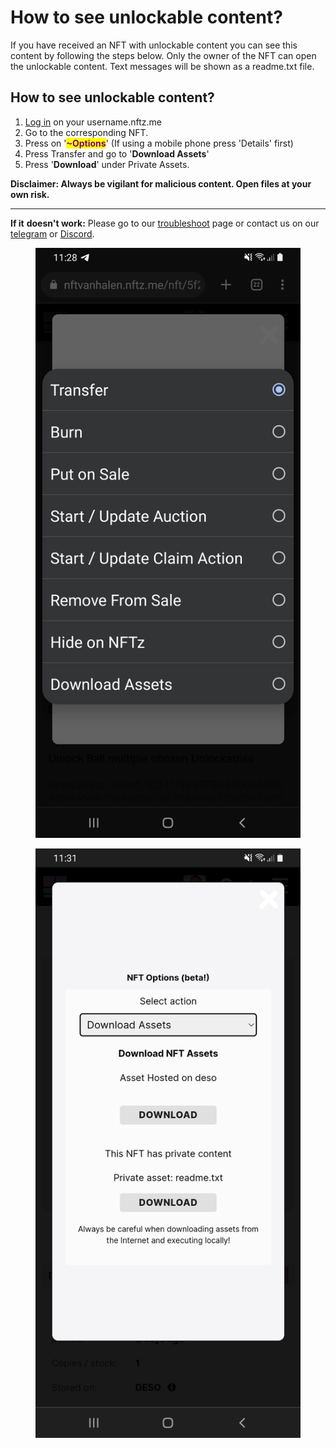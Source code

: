 # How to see unlockable content?

If you have received an NFT with unlockable content you can see this content by following the steps below. Only the owner of the NFT can open the unlockable content. Text messages will be shown as a readme.txt file.&#x20;

## How to see unlockable content?

1. &#x20;[Log in](../../users-guide/welcome/how-do-you-login-to-nftz.me.md) on your username.nftz.me&#x20;
2. Go to the corresponding NFT.
3. Press on '<mark style="color:purple;">**\~Options**</mark>' (If using a mobile phone press 'Details' first)
4. Press Transfer and go to '**Download Assets**'
5. Press '**Download**' under Private Assets.



**Disclaimer: Always be vigilant for malicious content. Open files at your own risk.**&#x20;

****

**If it** **doesn't work:** Please go to our [troubleshoot](https://app.gitbook.com/o/hhkiTE1cLAJkwKs4XguV/s/1uei8FM8t4nPzvokagIX/troubleshoot/troubleshoot) page or contact us on our [telegram](https://t.me/+qdNeX8CYB\_swZTQx) or [Discord](https://discord.gg/jQ34WMMZce).

<figure><img src="../../.gitbook/assets/Screenshot_20221209-112811_Chrome.jpg" alt=""><figcaption></figcaption></figure>

<figure><img src="../../.gitbook/assets/Screenshot_20221209-113105_Chrome.jpg" alt=""><figcaption></figcaption></figure>
